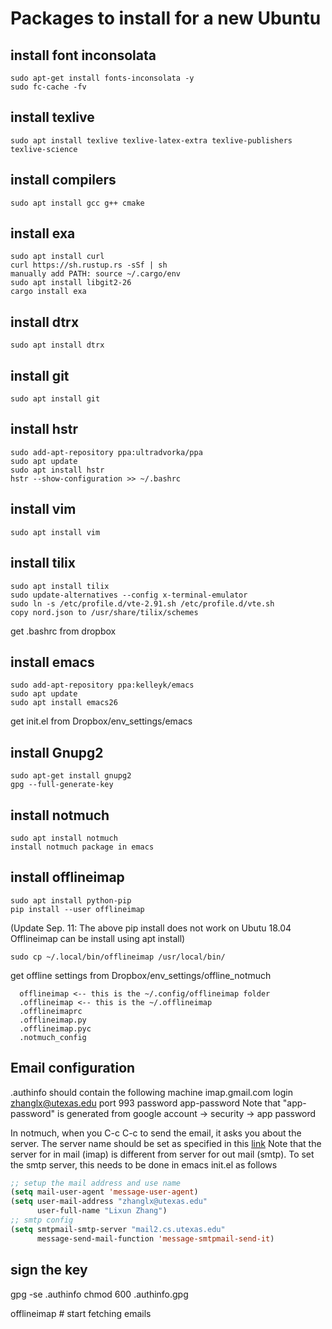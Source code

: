 # Packages to install for a new Ubuntu

## install font inconsolata
```
sudo apt-get install fonts-inconsolata -y
sudo fc-cache -fv
```

## install texlive
```
sudo apt install texlive texlive-latex-extra texlive-publishers texlive-science
```

## install compilers
```
sudo apt install gcc g++ cmake
```

## install exa
```
sudo apt install curl
curl https://sh.rustup.rs -sSf | sh
manually add PATH: source ~/.cargo/env
sudo apt install libgit2-26
cargo install exa
```
## install dtrx
```
sudo apt install dtrx
```
## install git
```
sudo apt install git
```
## install hstr
```
sudo add-apt-repository ppa:ultradvorka/ppa
sudo apt update
sudo apt install hstr
hstr --show-configuration >> ~/.bashrc
```
## install vim
```
sudo apt install vim
```
## install tilix
```
sudo apt install tilix
sudo update-alternatives --config x-terminal-emulator
sudo ln -s /etc/profile.d/vte-2.91.sh /etc/profile.d/vte.sh
copy nord.json to /usr/share/tilix/schemes
```
get .bashrc from dropbox
## install emacs
```
sudo add-apt-repository ppa:kelleyk/emacs
sudo apt update
sudo apt install emacs26
```
get init.el from Dropbox/env_settings/emacs
## install Gnupg2
```
sudo apt-get install gnupg2
gpg --full-generate-key
```
## install notmuch
```
sudo apt install notmuch
install notmuch package in emacs
```
## install offlineimap
```
sudo apt install python-pip
pip install --user offlineimap
```
(Update Sep. 11: The above pip install does not work on Ubutu 18.04
Offlineimap can be install using apt install)
```
sudo cp ~/.local/bin/offlineimap /usr/local/bin/
```
get offline settings from Dropbox/env_settings/offline_notmuch
```
  offlineimap <-- this is the ~/.config/offlineimap folder
  .offlineimap <-- this is the ~/.offlineimap
  .offlineimaprc
  .offlineimap.py
  .offlineimap.pyc
  .notmuch_config
```
## Email configuration
.authinfo should contain the following
machine imap.gmail.com login zhanglx@utexas.edu port 993 password app-password
Note that "app-password" is generated from google account -> security -> app password

In notmuch, when you C-c C-c to send the email, it asks you about the server.
The server name should be set as specified in this [link](https://www.cs.utexas.edu/facilities-documentation/email-configuration)
Note that the server for in mail (imap) is different from server for out mail (smtp).
To set the smtp server, this needs to be done in emacs init.el as follows
```lisp
;; setup the mail address and use name
(setq mail-user-agent 'message-user-agent)
(setq user-mail-address "zhanglx@utexas.edu"
      user-full-name "Lixun Zhang")
;; smtp config
(setq smtpmail-smtp-server "mail2.cs.utexas.edu"
      message-send-mail-function 'message-smtpmail-send-it)
```

## sign the key
gpg -se .authinfo
chmod 600 .authinfo.gpg

offlineimap # start fetching emails

